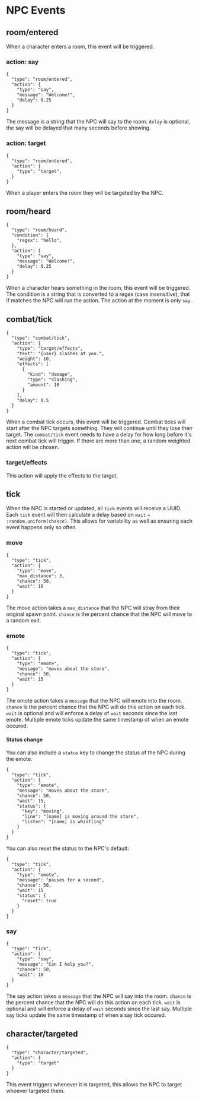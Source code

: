 # NPC Events

## room/entered

When a character enters a room, this event will be triggered.

### action: say

```
{
  "type": "room/entered",
  "action": {
    "type": "say",
    "message": "Welcome!",
    "delay": 0.25
  }
}
```

The message is a string that the NPC will say to the room. `delay` is optional, the say will be delayed that many seconds before showing.

### action: target

```
{
  "type": "room/entered",
  "action": {
    "type": "target",
  }
}
```

When a player enters the room they will be targeted by the NPC.

## room/heard

```
{
  "type": "room/heard",
  "condition": {
    "regex": "hello",
  },
  "action": {
    "type": "say",
    "message": "Welcome!",
    "delay": 0.25
  }
}
```

When a character hears something in the room, this event will be triggered. The condition is a string that is converted to a regex (case insensitive), that if matches the NPC will run the action. The action at the moment is only `say`.

## combat/tick

```
{
  "type": "combat/tick",
  "action": {
    "type": "target/effects",
    "text": "{user} slashes at you.",
    "weight": 10,
    "effects": [
      {
        "kind": "damage",
        "type": "slashing",
        "amount": 10
      }
    ],
    "delay": 0.5
  }
}
```

When a combat tick occurs, this event will be triggered. Combat ticks will start after the NPC targets something. They will continue until they lose their target. The `combat/tick` event needs to have a delay for how long before it's next combat tick will trigger. If there are more than one, a random weighted action will be chosen.

### target/effects

This action will apply the effects to the target.

## tick

When the NPC is started or updated, all `tick` events will receive a UUID. Each `tick` event will then calculate a delay based on `wait` + `:random.uniform(chance)`. This allows for variability as well as ensuring each event happens only so often.

### move

```
{
  "type": "tick",
  "action": {
    "type": "move",
    "max_distance": 3,
    "chance": 50,
    "wait": 10
  }
}
```

The move action takes a `max_distance` that the NPC will stray from their original spawn point. `chance` is the percent chance that the NPC will move to a random exit.

### emote

```
{
  "type": "tick",
  "action": {
    "type": "emote",
    "message": "moves about the store",
    "chance": 50,
    "wait": 15
  }
}
```

The emote action takes a `message` that the NPC will emote into the room. `chance` is the percent chance that the NPC will do this action on each tick. `wait` is optional and will enforce a delay of `wait` seconds since the last emote. Multiple emote ticks update the same timestamp of when an emote occured.

#### Status change

You can also include a `status` key to change the status of the NPC during the emote.

```
{
  "type": "tick",
  "action": {
    "type": "emote",
    "message": "moves about the store",
    "chance": 50,
    "wait": 15,
    "status": {
      "key": "moving",
      "line": "[name] is moving around the store",
      "listen": "[name] is whistling"
    }
  }
}
```

You can also reset the status to the NPC's default:

```
{
  "type": "tick",
  "action": {
    "type": "emote",
    "message": "pauses for a second",
    "chance": 50,
    "wait": 15
    "status": {
      "reset": true
    }
  }
}
```

### say

```
{
  "type": "tick",
  "action": {
    "type": "say",
    "message": "Can I help you?",
    "chance": 50,
    "wait": 10
  }
}
```

The say action takes a `message` that the NPC will say into the room. `chance` is the percent chance that the NPC will do this action on each tick. `wait` is optional and will enforce a delay of `wait` seconds since the last say. Multiple say ticks update the same timestamp of when a say tick occured.

## character/targeted

```
{
  "type": "character/targeted",
  "action": {
    "type": "target"
  }
}
```

This event triggers whenever it is targeted, this allows the NPC to target whoever targeted them.
